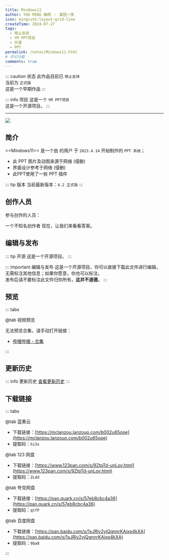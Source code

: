 ```yaml
---
title: Mindows11
author: YOU MING 柚明 ︱ 某团一笑
icon: mingcute:layout-grid-line
createTime: 2024-07-27
tags:
  - 停止支持
  - YM PPT项目
  - 开源
  - PPT
permalink: /notes/Mindows11.html
# 评论功能
comments: true
---
```


::: caution 状态
此作品目前已 `停止支持`\
当前为 `正式版`\
这是一个早期作品
:::

::: info 项目
这是一个 `YM PPT项目`\
这是一个开源项目。
:::

---

![](https://image.youming.us.kg/min11.png)

## <Icon name="mingcute:document-line" color="currentColor" /> 简介

==Mindows11== 是一个由 <Badge text="Youming 工作室" type="tip" /> 的用户 <Badge text="YOU MING 柚明" type="info" /> 于 `2023.4.14` 开始制作的  `PPT 系统`；

- 此 PPT 图片及动图来源于网络      (侵删)
- 界面设计参考于网络                 (侵删)
- 此PPT使用了一些 PPT 插件

::: tip 版本
当前最新版本：`4.2 正式版`
:::

## <Icon name="mingcute:contacts-3-line" color="currentColor" /> 创作人员

参与创作的人员：<Badge text="YOU MING 柚明" type="info" /> <Badge text="某团一笑" type="info" />

<LinkCard title="YOU MING 柚明" icon="https://image.youming.us.kg/ym-ys.png" href="/notes/更多/工作室.html#you-ming-柚明">
    一个不知名创作者
</LinkCard>

<LinkCard title="某团一笑" icon="https://image.youming.us.kg/tx-2.png" href="/notes/更多/工作室.html#某团一笑">
    现在，让我们来看看答案。
</LinkCard>

## <Icon name="mingcute:pencil-3-line" color="currentColor" /> 编辑与发布

::: tip 开源
这是一个开源项目。
:::

::: important 编辑与发布
这是一个开源项目，你可以直接下载此文件进行编辑，无需标注其他信息；如果你愿意，你也可以标注。\
发布后请不要标注此文件归你所有，**这并不道德**。
:::

## <Icon name="mingcute:eye-2-line" color="currentColor" /> 预览
::: tabs

@tab <Icon name="mingcute:film-line" color="currentColor" /> 视频预览

无法预览合集，请手动打开链接：
- <Icon name="mingcute:bilibili-line" color="currentColor" /> [哔哩哔哩 - 合集](https://space.bilibili.com/1337092956/channel/collectiondetail?sid=1514698)

:::

## <Icon name="mingcute:history-anticlockwise-line" color="currentColor" /> 更新历史

::: info 更新历史
[查看更新历史](/notes/更新历史/Mindows11.html)
:::

## <Icon name="mingcute:arrow-to-down-line" color="currentColor" /> 下载链接
::: tabs

@tab <Icon name="mingcute:cloud-line" color="currentColor" /> 蓝奏云

- 下载链接：[https://mclanzou.lanzouo.com/b002u65ope](https://mclanzou.lanzouo.com/b002u65ope)
- 提取码：`hi3x`

@tab <Icon name="mingcute:cloud-line" color="currentColor" /> 123 网盘

- 下载链接：[https://www.123pan.com/s/9ZtpTd-unLov.html](https://www.123pan.com/s/9ZtpTd-unLov.html)
- 提取码：`ZLdd`

@tab <Icon name="mingcute:cloud-line" color="currentColor" /> 夸克网盘

- 下载链接：[https://pan.quark.cn/s/57eb8cbc4a36](https://pan.quark.cn/s/57eb8cbc4a36)
- 提取码：`qtfP`

@tab <Icon name="mingcute:cloud-line" color="currentColor" /> 百度网盘

- 下载链接：[https://pan.baidu.com/s/1xJRlv2yjQgnnrKAixp4kXA](https://pan.baidu.com/s/1xJRlv2yjQgnnrKAixp4kXA)
- 提取码：`9ba8`

:::